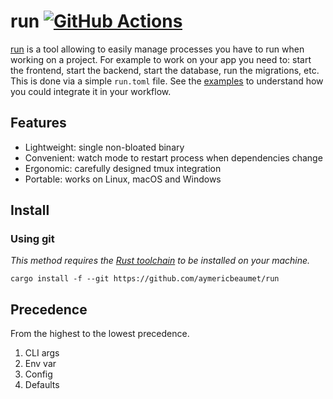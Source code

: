 # run [![GitHub Actions](https://github.com/aymericbeaumet/run/actions/workflows/ci.yml/badge.svg)](https://github.com/aymericbeaumet/run/actions/workflows/ci.yml)

[run](https://github.com/aymericbeaumet/run) is a tool allowing to easily manage processes you have to run when working on a project. For example to work on your app you need to: start the frontend, start the backend, start the database, run the migrations, etc. This is done via a simple `run.toml` file. See the [examples](./examples) to understand how you could integrate it in your workflow.

## Features

- Lightweight: single non-bloated binary
- Convenient: watch mode to restart process when dependencies change
- Ergonomic: carefully designed tmux integration
- Portable: works on Linux, macOS and Windows

## Install

### Using git

_This method requires the [Rust
toolchain](https://www.rust-lang.org/tools/install) to be installed on your
machine._

```
cargo install -f --git https://github.com/aymericbeaumet/run
```

## Precedence

From the highest to the lowest precedence.

1. CLI args
2. Env var
3. Config
4. Defaults
